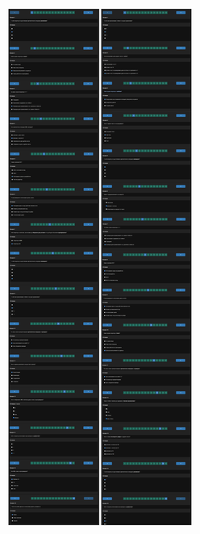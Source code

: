 ![](https://github.com/a-kbv/SoftUni/blob/main/python-dev-EXAMS/programming-basic-theoretical/pb_theory_ex.png)
![](https://github.com/a-kbv/SoftUni/blob/main/python-dev-EXAMS/programming-basic-theoretical/pb_theory_ex_1.png)
